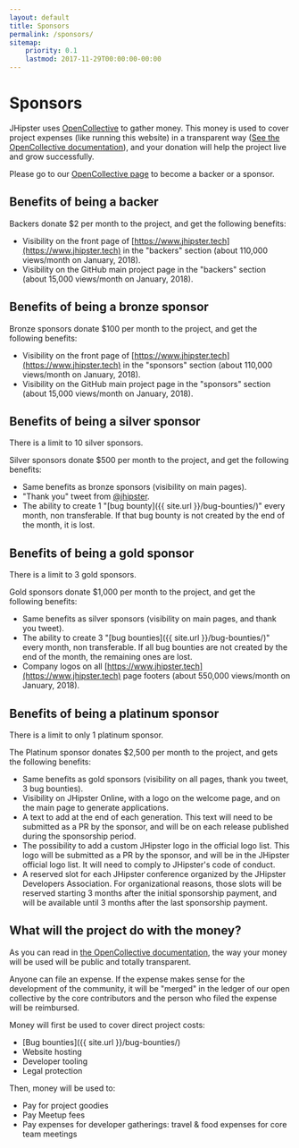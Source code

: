 ```yaml
---
layout: default
title: Sponsors
permalink: /sponsors/
sitemap:
    priority: 0.1
    lastmod: 2017-11-29T00:00:00-00:00
---
```

# <i class="fa fa-usd"></i> Sponsors

JHipster uses [OpenCollective](https://opencollective.com/generator-jhipster) to gather money. This money is used to cover project expenses (like running this website) in a transparent way ([See the OpenCollective documentation](https://opencollective.com/how-it-works)), and your donation will help the project live and grow successfully.

Please go to our [OpenCollective page](https://opencollective.com/generator-jhipster) to become a backer or a sponsor.

## Benefits of being a backer

Backers donate $2 per month to the project, and get the following benefits:

- Visibility on the front page of [https://www.jhipster.tech](https://www.jhipster.tech) in the "backers" section (about 110,000 views/month on January, 2018).
- Visibility on the GitHub main project page in the "backers" section (about 15,000 views/month on January, 2018).

## Benefits of being a bronze sponsor

Bronze sponsors donate $100 per month to the project, and get the following benefits:

- Visibility on the front page of [https://www.jhipster.tech](https://www.jhipster.tech) in the "sponsors" section (about 110,000 views/month on January, 2018).
- Visibility on the GitHub main project page in the "sponsors" section (about 15,000 views/month on January, 2018).

## Benefits of being a silver sponsor

There is a limit to 10 silver sponsors.

Silver sponsors donate $500 per month to the project, and get the following benefits:

- Same benefits as bronze sponsors (visibility on main pages).
- "Thank you" tweet from [@jhipster](https://twitter.com/jhipster).
- The ability to create 1 "[bug bounty]({{ site.url }}/bug-bounties/)" every month, non transferable. If that bug bounty is not created by the end of the month, it is lost.

## Benefits of being a gold sponsor

There is a limit to 3 gold sponsors.

Gold sponsors donate $1,000 per month to the project, and get the following benefits:

- Same benefits as silver sponsors (visibility on main pages, and thank you tweet).
- The ability to create 3 "[bug bounties]({{ site.url }}/bug-bounties/)" every month, non transferable. If all bug bounties are not created by the end of the month, the remaining ones are lost.
- Company logos on all [https://www.jhipster.tech](https://www.jhipster.tech) page footers (about 550,000 views/month on January, 2018).

## Benefits of being a platinum sponsor

There is a limit to only 1 platinum sponsor.

The Platinum sponsor donates $2,500 per month to the project, and gets the following benefits:

- Same benefits as gold sponsors (visibility on all pages, thank you tweet, 3 bug bounties).
- Visibility on JHipster Online, with a logo on the welcome page, and on the main page to generate applications.
- A text to add at the end of each generation. This text will need to be submitted as a PR by the sponsor, and will be on each release published during the sponsorship period.
- The possibility to add a custom JHipster logo in the official logo list. This logo will be submitted as a PR by the sponsor, and will be in the JHipster official logo list. It will need to comply to JHipster's code of conduct.
- A reserved slot for each JHipster conference organized by the JHipster Developers Association. For organizational reasons, those slots will be reserved starting 3 months after the initial sponsorship payment, and will be available until 3 months after the last sponsorship payment.

## What will the project do with the money?

As you can read in [the OpenCollective documentation](https://docs.opencollective.com), the way your money will be used will be public and totally transparent.

Anyone can file an expense. If the expense makes sense for the development of the community, it will be "merged" in the ledger of our open collective by the core contributors and the person who filed the expense will be reimbursed.

Money will first be used to cover direct project costs:

- [Bug bounties]({{ site.url }}/bug-bounties/)
- Website hosting
- Developer tooling
- Legal protection

Then, money will be used to:

- Pay for project goodies
- Pay Meetup fees
- Pay expenses for developer gatherings: travel & food expenses for core team meetings
